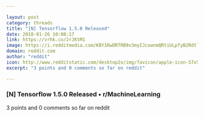 ```yaml
---

layout: post
category: threads
title: "[N] Tensorflow 1.5.0 Released"
date: 2018-01-26 10:08:17
link: https://vrhk.co/2rJKtM1
image: https://i.redditmedia.com/KBY1RwDRTRB9x3myIJcownmQRtiULpfyB2RdtlmHJJY.jpg?w=320&s=6f910773b701731fb9d20346be71477b
domain: reddit.com
author: "reddit"
icon: http://www.redditstatic.com/desktop2x/img/favicon/apple-icon-57x57.png
excerpt: "3 points and 0 comments so far on reddit"

---
```


### [N] Tensorflow 1.5.0 Released • r/MachineLearning

3 points and 0 comments so far on reddit